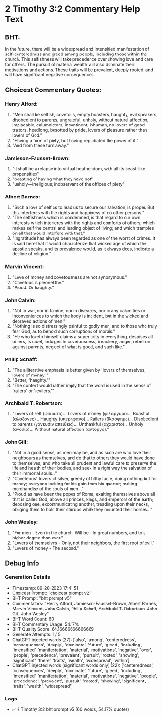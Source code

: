 # 2 Timothy 3:2 Commentary Help Text

## BHT:
In the future, there will be a widespread and intensified manifestation of self-centeredness and greed among people, including those within the church. This selfishness will take precedence over showing love and care for others. The pursuit of material wealth will also dominate their motivations and actions. These traits will be prevalent, deeply rooted, and will have significant negative consequences.

## Choicest Commentary Quotes:
### Henry Alford:
1. "Men shall be selfish, covetous, empty boasters, haughty, evil speakers, disobedient to parents, ungrateful, unholy, without natural affection, implacable, calumniators, incontinent, inhuman, no lovers of good, traitors, headlong, besotted by pride, lovers of pleasure rather than lovers of God." 
2. "Having a form of piety, but having repudiated the power of it." 
3. "And from these turn away."

### Jamieson-Fausset-Brown:
1. "it shall be a relapse into virtual heathendom, with all its beast-like propensities"
2. "boasting of having what they have not"
3. "unholy—irreligious; inobservant of the offices of piety"

### Albert Barnes:
1. "Such a love of self as to lead us to secure our salvation, is proper. But this interferes with the rights and happiness of no other persons."
2. "The selfishness which is condemned, is that regard to our own interests which interferes with the rights and comforts of others; which makes self the central and leading object of living; and which tramples on all that would interfere with that."
3. "Ingratitude has always been regarded as one of the worst of crimes. It is said here that it would characterize that wicked age of which the apostle speaks, and its prevalence would, as it always does, indicate a decline of religion."

### Marvin Vincent:
1. "Love of money and covetousness are not synonymous."
2. "Covetous is pleonekthv."
3. "Proud: Or haughty."

### John Calvin:
1. "Not in war, nor in famine, nor in diseases, nor in any calamities or inconveniences to which the body is incident, but in the wicked and depraved actions of men."
2. "Nothing is so distressingly painful to godly men, and to those who truly fear God, as to behold such corruptions of morals."
3. "He who loveth himself claims a superiority in everything, despises all others, is cruel, indulges in covetousness, treachery, anger, rebellion against parents, neglect of what is good, and such like."

### Philip Schaff:
1. "The alliterative emphasis is better given by 'lovers of themselves, lovers of money.'"
2. "Better, 'haughty.'"
3. "The context would rather imply that the word is used in the sense of 'railers' or 'revilers.'"

### Archibald T. Robertson:
1. "Lovers of self (φιλαυτο)... Lovers of money (φιλαργυρο)... Boastful (αλαζονες)... Haughty (υπερηφανο)... Railers (βλασφημο)... Disobedient to parents (γονευσιν απειθεις)... Unthankful (αχαριστο)... Unholy (ανοσιο)... Without natural affection (αστοργο)."

### John Gill:
1. "Not in a good sense, as men may be, and as such are who love their neighbours as themselves, and do that to others they would have done to themselves; and who take all prudent and lawful care to preserve the life and health of their bodies, and seek in a right way the salvation of their immortal souls..."
2. "Coveteous" lovers of silver, greedy of filthy lucre, doing nothing but for money; everyone looking for his gain from his quarter; making merchandise of the souls of men..."
3. "Proud as have been the popes of Rome; exalting themselves above all that is called God, above all princes, kings, and emperors of the earth; deposing one, excommunicating another, treading upon their necks, obliging them to hold their stirrups while they mounted their horses..."

### John Wesley:
1. "For men - Even in the church. Will be - In great numbers, and to a higher degree than ever." 
2. "Lovers of themselves - Only, not their neighbors, the first root of evil." 
3. "Lovers of money - The second."


## Debug Info
### Generation Details
- Timestamp: 09-28-2023 17:41:51
- Choicest Prompt: "choicest prompt v2"
- BHT Prompt: "bht prompt v5"
- Commentators: "Henry Alford, Jamieson-Fausset-Brown, Albert Barnes, Marvin Vincent, John Calvin, Philip Schaff, Archibald T. Robertson, John Gill, John Wesley"
- BHT Word Count: 60
- BHT Commentary Usage: 54.17%
- BHT Quality Score: 64.16666666666669
- Generate Attempts: 1 / 5
- ChatGPT injected words (27):
	['also', 'among', 'centeredness', 'consequences', 'deeply', 'dominate', 'future', 'greed', 'including', 'intensified', 'manifestation', 'material', 'motivations', 'negative', 'over', 'people', 'precedence', 'prevalent', 'pursuit', 'rooted', 'showing', 'significant', 'there', 'traits', 'wealth', 'widespread', 'within']
- ChatGPT injected words (significant words only) (22):
	['centeredness', 'consequences', 'deeply', 'dominate', 'future', 'greed', 'including', 'intensified', 'manifestation', 'material', 'motivations', 'negative', 'people', 'precedence', 'prevalent', 'pursuit', 'rooted', 'showing', 'significant', 'traits', 'wealth', 'widespread']

### Logs
- ✅ 2 Timothy 3:2 bht prompt v5 (60 words, 54.17% quotes)